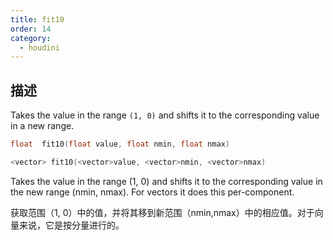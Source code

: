 ```yaml
---
title: fit10
order: 14
category:
  - houdini
---
```

    
## 描述

Takes the value in the range `(1, 0)` and shifts it to the corresponding value
in a new range.

```c
float  fit10(float value, float nmin, float nmax)
```

```c
<vector> fit10(<vector>value, <vector>nmin, <vector>nmax)
```

Takes the value in the range (1, 0) and shifts it to the corresponding value
in the new range (nmin, nmax). For vectors it does this per-component.

获取范围（1, 0）中的值，并将其移到新范围（nmin,nmax）中的相应值。对于向量来说，它是按分量进行的。

